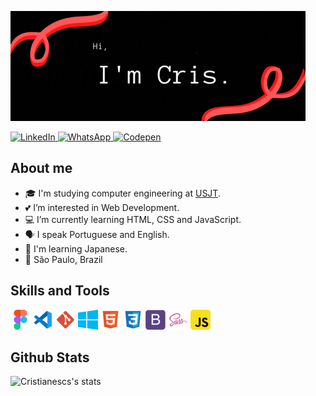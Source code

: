 ![image](./img/iamcris.gif)

<a href="https://www.linkedin.com/in/cristianescs/">
  <img src=https://img.shields.io/badge/LinkedIn-0077B5?style=for-the-badge&logo=linkedin&logoColor=white"
       alt="LinkedIn">
</a>
<a href="https://web.whatsapp.com/send?phone=5511954839090">
  <img src="https://img.shields.io/badge/WhatsApp-25D366?style=for-the-badge&logo=whatsapp&logoColor=white"
       alt="WhatsApp">
</a>
<a href="https://codepen.io/cristiane-silva">
  <img src="https://img.shields.io/badge/Codepen-000000?style=for-the-badge&logo=codepen&logoColor=white"
       alt="Codepen">
</a>

## About me
- 🎓 I'm studying computer engineering at [USJT](https://www.usjt.br/).
- 💕 I’m interested in Web Development.
- 💻 I’m currently learning HTML, CSS and JavaScript.
- 🗣 I speak Portuguese and English.
- 🎎 I'm learning Japanese.
- 📌 São Paulo, Brazil

## Skills and Tools
![Figma](./img/logo/figma.png "Figma")  ![VSCode](./img/logo/vscode.png "Visual Studio Code")  ![git](./img/logo/git.png "Git")  ![windows](./img/logo/windows.png "Windows 10") ![html](./img/logo/html.png "HTML") ![css](./img/logo/css.png "CSS") ![bootstrap](./img/logo/bootstrap.png "Bootstrap") ![sass](./img/logo/sass.png "SASS") ![javascript](./img/logo/javascript.png "JavaScript")

## Github Stats
![Cristianescs's stats](https://github-readme-stats.vercel.app/api/top-langs/?username=cristianescs&show_icons=true&theme=default&layout=compact)